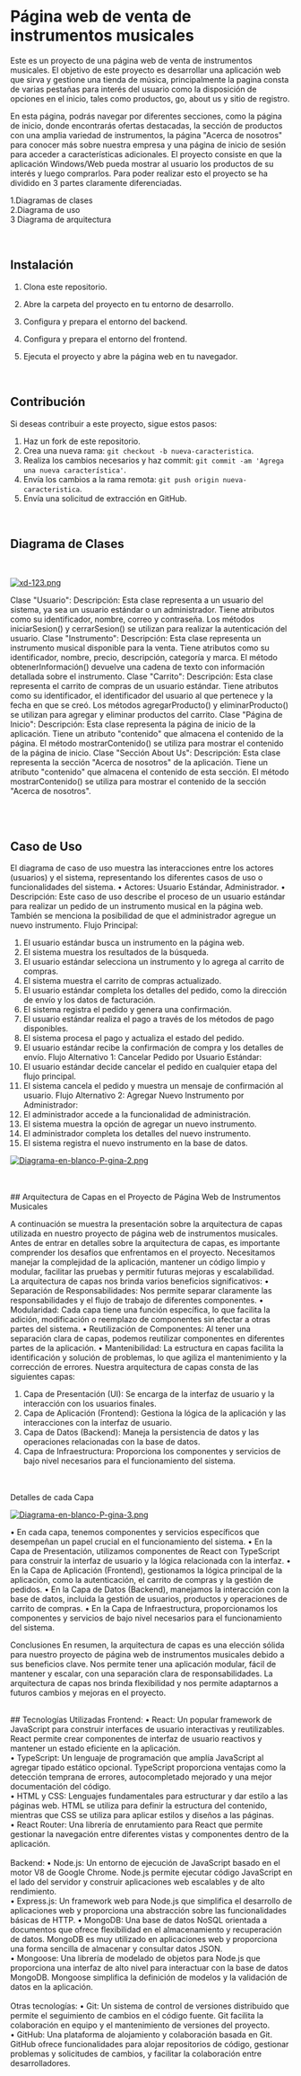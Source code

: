 # Página web de venta de instrumentos musicales
<p> Este es un proyecto de una página web de venta de instrumentos musicales. El objetivo de este proyecto es desarrollar una aplicación web que sirva y gestione una tienda de música, principalmente la pagina consta de varias pestañas para interés del usuario como la disposición de opciones en el inicio, tales como productos, go, about us y sitio de registro.</p>
En esta página, podrás navegar por diferentes secciones, como la página de inicio, donde encontrarás ofertas destacadas, la sección de productos con una amplia variedad de instrumentos, la página "Acerca de nosotros" para conocer más sobre nuestra empresa y una página de inicio de sesión para acceder a características adicionales.
El proyecto consiste en que la aplicación Windows/Web pueda mostrar al usuario los productos de su interés y luego comprarlos. Para poder realizar esto el proyecto se ha dividido en 3 partes claramente diferenciadas.

1.Diagramas de clases <br>
2.Diagrama de uso <br>
3 Diagrama de arquitectura <br>

 <br>


## Instalación
1. Clona este repositorio.
2. Abre la carpeta del proyecto en tu entorno de desarrollo.
3. Configura y prepara el entorno del backend.
4. Configura y prepara el entorno del frontend.
5. Ejecuta el proyecto y abre la página web en tu navegador.

   <br>

## Contribución
Si deseas contribuir a este proyecto, sigue estos pasos:
1. Haz un fork de este repositorio.
2. Crea una nueva rama: `git checkout -b nueva-caracteristica`.
3. Realiza los cambios necesarios y haz commit: `git commit -am 'Agrega una nueva característica'`.
4. Envía los cambios a la rama remota: `git push origin nueva-caracteristica`.
5. Envía una solicitud de extracción en GitHub.

<br>

## Diagrama de Clases
<br>

[![xd-123.png](https://i.postimg.cc/wT9D1LRn/xd-123.png)](https://postimg.cc/Lh0J7qTV)
 
Clase "Usuario":
Descripción: Esta clase representa a un usuario del sistema, ya sea un usuario estándar o un administrador. Tiene atributos como su identificador, nombre, correo y contraseña. Los métodos iniciarSesion() y cerrarSesion() se utilizan para realizar la autenticación del usuario.
Clase "Instrumento":
Descripción: Esta clase representa un instrumento musical disponible para la venta. Tiene atributos como su identificador, nombre, precio, descripción, categoría y marca. El método obtenerInformación() devuelve una cadena de texto con información detallada sobre el instrumento.
Clase "Carrito":
Descripción: Esta clase representa el carrito de compras de un usuario estándar. Tiene atributos como su identificador, el identificador del usuario al que pertenece y la fecha en que se creó. Los métodos agregarProducto() y eliminarProducto() se utilizan para agregar y eliminar productos del carrito.
Clase "Página de Inicio":
Descripción: Esta clase representa la página de inicio de la aplicación. Tiene un atributo "contenido" que almacena el contenido de la página. El método mostrarContenido() se utiliza para mostrar el contenido de la página de inicio.
Clase "Sección About Us":
Descripción: Esta clase representa la sección "Acerca de nosotros" de la aplicación. Tiene un atributo "contenido" que almacena el contenido de esta sección. El método mostrarContenido() se utiliza para mostrar el contenido de la sección "Acerca de nosotros".


<br>

<br>

## Caso de Uso
El diagrama de caso de uso muestra las interacciones entre los actores (usuarios) y el sistema, representando los diferentes casos de uso o funcionalidades del sistema.
•	Actores: Usuario Estándar, Administrador.
•	Descripción: Este caso de uso describe el proceso de un usuario estándar para realizar un pedido de un instrumento musical en la página web. También se menciona la posibilidad de que el administrador agregue un nuevo instrumento.
Flujo Principal:
1.	El usuario estándar busca un instrumento en la página web.
2.	El sistema muestra los resultados de la búsqueda.
3.	El usuario estándar selecciona un instrumento y lo agrega al carrito de compras.
4.	El sistema muestra el carrito de compras actualizado.
5.	El usuario estándar completa los detalles del pedido, como la dirección de envío y los datos de facturación.
6.	El sistema registra el pedido y genera una confirmación.
7.	El usuario estándar realiza el pago a través de los métodos de pago disponibles.
8.	El sistema procesa el pago y actualiza el estado del pedido.
9.	El usuario estándar recibe la confirmación de compra y los detalles de envío.
Flujo Alternativo 1: Cancelar Pedido por Usuario Estándar:
1.	El usuario estándar decide cancelar el pedido en cualquier etapa del flujo principal.
2.	El sistema cancela el pedido y muestra un mensaje de confirmación al usuario.
Flujo Alternativo 2: Agregar Nuevo Instrumento por Administrador:
1.	El administrador accede a la funcionalidad de administración.
2.	El sistema muestra la opción de agregar un nuevo instrumento.
3.	El administrador completa los detalles del nuevo instrumento.
4.	El sistema registra el nuevo instrumento en la base de datos.


[![Diagrama-en-blanco-P-gina-2.png](https://i.postimg.cc/nhCZ2SQ7/Diagrama-en-blanco-P-gina-2.png)](https://postimg.cc/SnFwNrdN)


<br>
<br>
## Arquitectura de Capas en el Proyecto de Página Web de Instrumentos Musicales

A continuación se muestra la presentación sobre la arquitectura de capas utilizada en nuestro proyecto de página web de instrumentos musicales.
Antes de entrar en detalles sobre la arquitectura de capas, es importante comprender los desafíos que enfrentamos en el proyecto.
Necesitamos manejar la complejidad de la aplicación, mantener un código limpio y modular, facilitar las pruebas y permitir futuras mejoras y escalabilidad.
<br>
La arquitectura de capas nos brinda varios beneficios significativos:
•	Separación de Responsabilidades: Nos permite separar claramente las responsabilidades y el flujo de trabajo de diferentes componentes.
•	Modularidad: Cada capa tiene una función específica, lo que facilita la adición, modificación o reemplazo de componentes sin afectar a otras partes del sistema.
•	Reutilización de Componentes: Al tener una separación clara de capas, podemos reutilizar componentes en diferentes partes de la aplicación.
•	Mantenibilidad: La estructura en capas facilita la identificación y solución de problemas, lo que agiliza el mantenimiento y la corrección de errores.
Nuestra arquitectura de capas consta de las siguientes capas:
<br>
1.	Capa de Presentación (UI): Se encarga de la interfaz de usuario y la interacción con los usuarios finales.
2.	Capa de Aplicación (Frontend): Gestiona la lógica de la aplicación y las interacciones con la interfaz de usuario.
3.	Capa de Datos (Backend): Maneja la persistencia de datos y las operaciones relacionadas con la base de datos.
4.	Capa de Infraestructura: Proporciona los componentes y servicios de bajo nivel necesarios para el funcionamiento del sistema.

<br>
<br>
Detalles de cada Capa

[![Diagrama-en-blanco-P-gina-3.png](https://i.postimg.cc/6p2Jn7Df/Diagrama-en-blanco-P-gina-3.png)](https://postimg.cc/WdvHP4pd)

•	En cada capa, tenemos componentes y servicios específicos que desempeñan un papel crucial en el funcionamiento del sistema.
•	En la Capa de Presentación, utilizamos componentes de React con TypeScript para construir la interfaz de usuario y la lógica relacionada con la interfaz.
•	En la Capa de Aplicación (Frontend), gestionamos la lógica principal de la aplicación, como la autenticación, el carrito de compras y la gestión de pedidos.
•	En la Capa de Datos (Backend), manejamos la interacción con la base de datos, incluida la gestión de usuarios, productos y operaciones de carrito de compras.
•	En la Capa de Infraestructura, proporcionamos los componentes y servicios de bajo nivel necesarios para el funcionamiento del sistema.

Conclusiones
En resumen, la arquitectura de capas es una elección sólida para nuestro proyecto de página web de instrumentos musicales debido a sus beneficios clave.
Nos permite tener una aplicación modular, fácil de mantener y escalar, con una separación clara de responsabilidades.
La arquitectura de capas nos brinda flexibilidad y nos permite adaptarnos a futuros cambios y mejoras en el proyecto.



<br>
## Tecnologías Utilizadas
Frontend:
•	React: Un popular framework de JavaScript para construir interfaces de usuario interactivas y reutilizables. React permite crear componentes de interfaz de usuario reactivos y mantener un estado eficiente en la aplicación.<br>
•	TypeScript: Un lenguaje de programación que amplía JavaScript al agregar tipado estático opcional. TypeScript proporciona ventajas como la detección temprana de errores, autocompletado mejorado y una mejor documentación del código.<br>
•	HTML y CSS: Lenguajes fundamentales para estructurar y dar estilo a las páginas web. HTML se utiliza para definir la estructura del contenido, mientras que CSS se utiliza para aplicar estilos y diseños a las páginas. <br>
•	React Router: Una librería de enrutamiento para React que permite gestionar la navegación entre diferentes vistas y componentes dentro de la aplicación.<br>
<br>
Backend:
•	Node.js: Un entorno de ejecución de JavaScript basado en el motor V8 de Google Chrome. Node.js permite ejecutar código JavaScript en el lado del servidor y construir aplicaciones web escalables y de alto rendimiento.<br>
•	Express.js: Un framework web para Node.js que simplifica el desarrollo de aplicaciones web y proporciona una abstracción sobre las funcionalidades básicas de HTTP.
•	MongoDB: Una base de datos NoSQL orientada a documentos que ofrece flexibilidad en el almacenamiento y recuperación de datos. MongoDB es muy utilizado en aplicaciones web y proporciona una forma sencilla de almacenar y consultar datos JSON.<br>
•	Mongoose: Una librería de modelado de objetos para Node.js que proporciona una interfaz de alto nivel para interactuar con la base de datos MongoDB. Mongoose simplifica la definición de modelos y la validación de datos en la aplicación.<br><br>
Otras tecnologías:
•	Git: Un sistema de control de versiones distribuido que permite el seguimiento de cambios en el código fuente. Git facilita la colaboración en equipo y el mantenimiento de versiones del proyecto.<br>
•	GitHub: Una plataforma de alojamiento y colaboración basada en Git. GitHub ofrece funcionalidades para alojar repositorios de código, gestionar problemas y solicitudes de cambios, y facilitar la colaboración entre desarrolladores.













